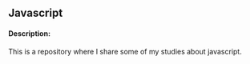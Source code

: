 ## Javascript

#### Description:

This is a repository where I share some of my studies about javascript.


